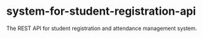 # system-for-student-registration-api
 The REST API for student registration and attendance management system.
